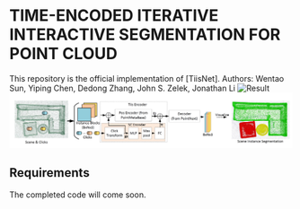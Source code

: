 # TIME-ENCODED ITERATIVE INTERACTIVE SEGMENTATION FOR POINT CLOUD

This repository is the official implementation of [TiisNet]. 
Authors: Wentao Sun, Yiping Chen, Dedong Zhang, John S. Zelek, Jonathan Li
![Result](./assets/scene.png)
![Network](./assets/structure.png)
## Requirements
The completed code will come soon.
